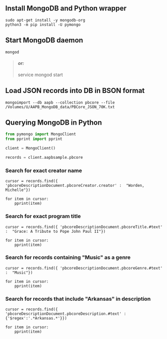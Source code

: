 ## Install MongoDB and Python wrapper

```
sudo apt-get install -y mongodb-org
python3 -m pip install -U pymongo
```

## Start MongoDB daemon

```
mongod
```

> #### *or:*
>    service mongod start

## Load JSON records into DB in BSON format

```
mongoimport --db aapb --collection pbcore --file /Volumes/U/AAPB_MongoDB_data/PBCore_JSON_70K.txt
```

## Querying MongoDB in Python

```python
from pymongo import MongoClient
from pprint import pprint

client = MongoClient()

records = client.aapbsample.pbcore
```

### Search for exact creator name

```
cursor = records.find({ 'pbcoreDescriptionDocument.pbcoreCreator.creator' :  "Worden, Michelle"})

for item in cursor:
    pprint(item)
```

### Search for exact program title

```
cursor = records.find({ 'pbcoreDescriptionDocument.pbcoreTitle.#text' :  "Grace: A Tribute to Pope John Paul II"})

for item in cursor:
    pprint(item)
```

### Search for records containing "Music" as a genre

```
cursor = records.find({ 'pbcoreDescriptionDocument.pbcoreGenre.#text' :  "Music"})

for item in cursor:
    pprint(item)
```

### Search for records that include "Arkansas" in description

```
cursor = records.find({ 'pbcoreDescriptionDocument.pbcoreDescription.#text' :  {'$regex':'.*Arkansas.*'}})

for item in cursor:
    pprint(item)
```


